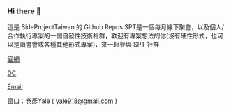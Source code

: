 ### Hi there 👋

這是 SideProjectTaiwan 的 Github Repos
SPT是一個每月線下聚會，以及個人/合作執行專案的一個自發性技術社群，歡迎有專案想法的你(沒有硬性形式，也可以是讀書會或各種其他形式專案)，來一起參與 SPT 社群


[官網](https://sideproj.tw/)

[DC](https://discord.gg/bSyfGp2XSY)

[Email](sideproj210@gmail.com)

窗口：卷彥Yale ( yale918@gmail.com )
